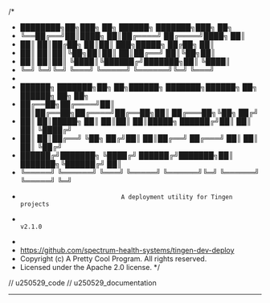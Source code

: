 /*
 * ████████╗██╗███╗   ██╗ ██████╗ ███████╗███╗   ██╗
 * ╚══██╔══╝██║████╗  ██║██╔════╝ ██╔════╝████╗  ██║
 *    ██║   ██║██╔██╗ ██║██║  ███╗█████╗  ██╔██╗ ██║
 *    ██║   ██║██║╚██╗██║██║   ██║██╔══╝  ██║╚██╗██║
 *    ██║   ██║██║ ╚████║╚██████╔╝███████╗██║ ╚████║
 *    ╚═╝   ╚═╝╚═╝  ╚═══╝ ╚═════╝ ╚══════╝╚═╝  ╚═══╝
 *
 * ██████╗ ███████╗██╗   ██╗██████╗ ███████╗██████╗ ██╗      ██████╗ ██╗   ██╗
 * ██╔══██╗██╔════╝██║   ██║██╔══██╗██╔════╝██╔══██╗██║     ██╔═══██╗╚██╗ ██╔╝
 * ██║  ██║█████╗  ██║   ██║██║  ██║█████╗  ██████╔╝██║     ██║   ██║ ╚████╔╝
 * ██║  ██║██╔══╝  ╚██╗ ██╔╝██║  ██║██╔══╝  ██╔═══╝ ██║     ██║   ██║  ╚██╔╝
 * ██████╔╝███████╗ ╚████╔╝ ██████╔╝███████╗██║     ███████╗╚██████╔╝   ██║
 * ╚═════╝ ╚══════╝  ╚═══╝  ╚═════╝ ╚══════╝╚═╝     ╚══════╝ ╚═════╝    ╚═╝
 *                                 A deployment utility for Tingen projects
 *                                                                   v2.1.0
 *
 * https://github.com/spectrum-health-systems/tingen-dev-deploy
 * Copyright (c) A Pretty Cool Program. All rights reserved.
 * Licensed under the Apache 2.0 license.
 */

// u250529_code
// u250529_documentation

***

